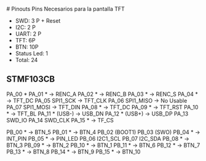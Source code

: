 # Pinouts 
Pins Necesarios para la pantalla TFT

* SWD: 3 P + Reset
* I2C: 2 P
* UART: 2 P
* TFT: 6P
* BTN: 10P
* Status Led: 1
* Total: 24

## STMF103CB
PA_00 * 
PA_01 * -> RENC_A
PA_02 * -> RENC_B
PA_03 * -> RENC_S
PA_04 * -> TFT_DC
PA_05 SPI1_SCK -> TFT_CLK
PA_06 SPI1_MISO -> No Usable
PA_07 SPI1_MOSI -> TFT_DIN
PA_08 * -> TFT_DC
PA_09 * -> TFT_RST
PA_10 * -> TFT_BL
PA_11 * (USB-) -> USB_DN
PA_12 * (USB+) -> USB_DP
PA_13 SWD_IO
PA_14 SWD_CLK
PA_15 * -> TF_CS

PB_00 * -> BTN_5 
PB_01 * -> BTN_4
PB_02 (BOOT1)
PB_03 (SWO)
PB_04 * -> INT_PIN
PB_05 * -> PIN_LED
PB_06 I2C1_SCL
PB_07 I2C_SDA
PB_08 * -> BTN_3
PB_09 * -> BTN_2
PB_10 * -> BTN_1
PB_11 * -> BTN_6
PB_12 * -> BTN_7
PB_13 * -> BTN_8
PB_14 * -> BTN_9
PB_15 * -> BTN_10